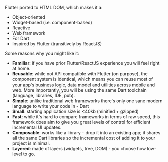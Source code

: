 Flutter ported to HTML DOM, which makes it a:

- Object-oriented
- Widget-based (i.e. component-based)
- Reactive
- Web framework
- For Dart
- Inspired by Flutter (transitively by ReactJS)

Some reasons why you might like it:

- **Familiar**: if you have prior Flutter/ReactJS experience you will feel right
  at home.
- **Reusable**: while not API compatible with Flutter (on purpose), the
  component system is identical, which means you can reuse most of your app's
  business logic, data model and utilities across mobile and web. More
  importantly, you will be using the same Dart toolchain (language, libraries,
  IDE, pub).
- **Simple**: unlike traditional web frameworks there's only one sane modern
  language to write your code in - Dart
- **Small**: starting application size is <40kb (minified + gzipped)
- **Fast**: while it's hard to compare frameworks in terms of raw speed, this
  framework does aim to give you great levels of control for efficient
  incremental UI updates.
- **Composable**: works like a library - drop it into an existing app; it shares
  all the same Dart libraries so the incremental cost of adding it to your
  project is minimal.
- **Layered**: made of layers (widgets, tree, DOM) - you choose how low-level to
  go.
